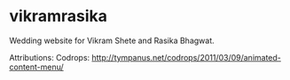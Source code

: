 # vikramrasika
Wedding website for Vikram Shete and Rasika Bhagwat.

Attributions:
Codrops: http://tympanus.net/codrops/2011/03/09/animated-content-menu/
